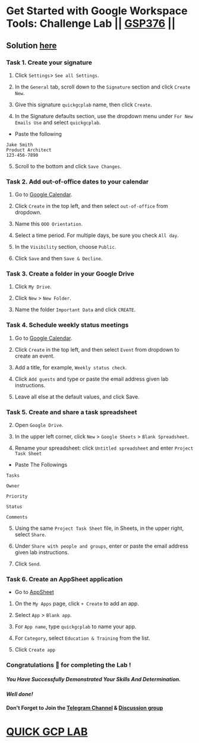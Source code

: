 # Get Started with Google Workspace Tools: Challenge Lab || [GSP376](https://www.cloudskillsboost.google/focuses/39167?parent=catalog) ||

## Solution [here](https://youtu.be/t93hJjIYUWo)

### Task 1. Create your signature

1. Click `Settings`> `See all Settings`.

2. In the `General` tab, scroll down to the `Signature` section and click `Create New`.

3. Give this signature `quickgcplab` name, then click `Create`.

4. In the Signature defaults section, use the dropdown menu under `For New Emails Use` and select `quickgcplab`.

* Paste the following

```
Jake Smith
Product Architect
123-456-7890
```

5. Scroll to the bottom and click `Save Changes`.

### Task 2. Add out-of-office dates to your calendar

1. Go to [Google Calendar](https://calendar.google.com).

2. Click `Create` in the top left, and then select `out-of-office` from dropdown.

3. Name this `OOO Orientation`.

4. Select a time period. For multiple days, be sure you check `All day`.

5. In the `Visibility` section, choose `Public`.

6. Click `Save` and then `Save & Decline`.

### Task 3. Create a folder in your Google Drive

1. Click `My Drive`.

2. Click `New` > `New Folder`.

3. Name the folder `Important Data` and click `CREATE`.

### Task 4. Schedule weekly status meetings

1. Go to [Google Calendar](https://calendar.google.com).

2. Click `Create` in the top left, and then select `Event` from dropdown to create an event.

3. Add a title, for example, `Weekly status check`.

4. Click `Add guests` and type or paste the email address given lab instructions.

5. Leave all else at the default values, and click Save.

### Task 5. Create and share a task spreadsheet

2. Open `Google Drive`.

3. In the upper left corner, click `New` > `Google Sheets` > `Blank Spreadsheet`.

4. Rename your spreadsheet: click `Untitled spreadsheet` and enter `Project Task Sheet`

* Paste The Followings

```
Tasks
```
```
Owner
```
```
Priority
```
```
Status
```
```
Comments
```

5. Using the same `Project Task Sheet` file, in Sheets, in the upper right, select `Share`.

6. Under `Share with people and groups`, enter or paste the email address given lab instructions.

7. Click `Send`.

### Task 6. Create an AppSheet application

* Go to [AppSheet](https://appsheet.com/)

1. On the `My Apps` page, click `+ Create` to add an app.

2. Select `App` > `Blank app`.

3. For `App name`, type `quickgcplab` to name your app.

4. For `Category`, select `Education & Training` from the list.

5. Click `Create app`

### Congratulations 🎉 for completing the Lab !

##### *You Have Successfully Demonstrated Your Skills And Determination.*

#### *Well done!*

#### Don't Forget to Join the [Telegram Channel](https://t.me/quickgcplab) & [Discussion group](https://t.me/quickgcplabchats)

# [QUICK GCP LAB](https://www.youtube.com/@quickgcplab)